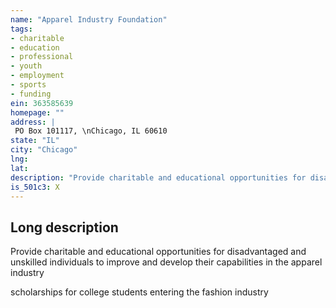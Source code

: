 ```yaml
---
name: "Apparel Industry Foundation"
tags:
- charitable
- education
- professional
- youth
- employment
- sports
- funding
ein: 363585639
homepage: ""
address: |
 PO Box 101117, \nChicago, IL 60610
state: "IL"
city: "Chicago"
lng: 
lat: 
description: "Provide charitable and educational opportunities for disadvantaged and unskilled individuals to imoprove and develop their capabilities in the apparel industry"
is_501c3: X
---
```


## Long description

Provide charitable and educational opportunities for disadvantaged and unskilled individuals to improve and develop their capabilities in the apparel industry
  
  scholarships for college students entering the fashion industry
